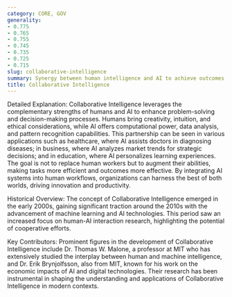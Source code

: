 ```yaml
---
category: CORE, GOV
generality:
- 0.775
- 0.765
- 0.755
- 0.745
- 0.735
- 0.725
- 0.715
slug: collaborative-intelligence
summary: Synergy between human intelligence and AI to achieve outcomes neither could accomplish alone.
title: Collaborative Intelligence
---
```


Detailed Explanation:
Collaborative Intelligence leverages the complementary strengths of humans and AI to enhance problem-solving and decision-making processes. Humans bring creativity, intuition, and ethical considerations, while AI offers computational power, data analysis, and pattern recognition capabilities. This partnership can be seen in various applications such as healthcare, where AI assists doctors in diagnosing diseases; in business, where AI analyzes market trends for strategic decisions; and in education, where AI personalizes learning experiences. The goal is not to replace human workers but to augment their abilities, making tasks more efficient and outcomes more effective. By integrating AI systems into human workflows, organizations can harness the best of both worlds, driving innovation and productivity.

Historical Overview:
The concept of Collaborative Intelligence emerged in the early 2000s, gaining significant traction around the 2010s with the advancement of machine learning and AI technologies. This period saw an increased focus on human-AI interaction research, highlighting the potential of cooperative efforts.

Key Contributors:
Prominent figures in the development of Collaborative Intelligence include Dr. Thomas W. Malone, a professor at MIT who has extensively studied the interplay between human and machine intelligence, and Dr. Erik Brynjolfsson, also from MIT, known for his work on the economic impacts of AI and digital technologies. Their research has been instrumental in shaping the understanding and applications of Collaborative Intelligence in modern contexts.